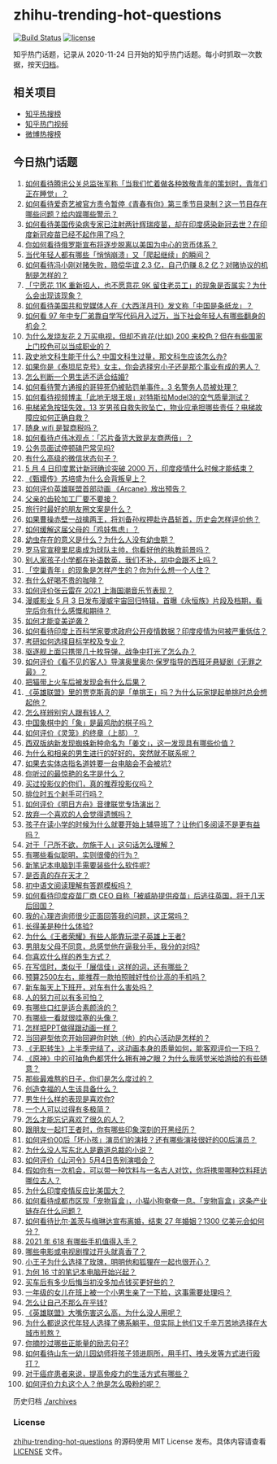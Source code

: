 # zhihu-trending-hot-questions

[![Build Status](https://github.com/justjavac/zhihu-trending-hot-questions/workflows/ci/badge.svg?branch=master)](https://github.com/justjavac/zhihu-trending-hot-questions/actions)
[![license](https://img.shields.io/github/license/justjavac/zhihu-trending-hot-questions)](https://github.com/justjavac/zhihu-trending-hot-questions/blob/master/LICENSE)

知乎热门话题，记录从 2020-11-24 日开始的知乎热门话题。每小时抓取一次数据，按天[归档](./archives)。

## 相关项目

- [知乎热搜榜](https://github.com/justjavac/zhihu-trending-top-search)
- [知乎热门视频](https://github.com/justjavac/zhihu-trending-hot-video)
- [微博热搜榜](https://github.com/justjavac/weibo-trending-hot-search)

## 今日热门话题

<!-- BEGIN -->
<!-- 最后更新时间 Wed May 05 2021 12:01:52 GMT+0800 (China Standard Time) -->

1. [如何看待腾讯公关总监张军称「当我们忙着做各种致敬青年的策划时，青年们正在睡觉」？](https://www.zhihu.com/question/457759935)
2. [如何看待爱奇艺被官方责令暂停《青春有你》第三季节目录制？这一节目存在哪些问题？给内娱哪些警示？](https://www.zhihu.com/question/457851906)
3. [如何看待美国传染病专家已注射两针辉瑞疫苗，却在印度感染新冠去世？在印度新冠疫苗已经不起作用了吗？](https://www.zhihu.com/question/457803433)
4. [你如何看待俄罗斯宣布将逐步脱离以美国为中心的货币体系？](https://www.zhihu.com/question/457750369)
5. [当代年轻人都有哪些「悄悄崩溃」又「爬起继续」的瞬间？](https://www.zhihu.com/question/457125407)
6. [如何看待冯小刚对赌失败，赔偿华谊 2.3 亿，自己仍赚 8.2
   亿？对赌协议的机制是怎样的？](https://www.zhihu.com/question/457531244)
7. [「宁愿花 11K 重新招人，也不愿意花 9K
   留住老员工」的现象是否属实？为什么会出现该现象？](https://www.zhihu.com/question/63878469)
8. [如何看待美国共和党媒体人在《大西洋月刊》发文称「中国是条纸龙」？](https://www.zhihu.com/question/457843760)
9. [如何看 97
   年中专厂弟靠自学写代码月入过万，当下社会年轻人有哪些翻身的机会？](https://www.zhihu.com/question/457749433)
10. [为什么发烧友花 2 万买电视，但却不肯花(比如) 200
    来校色？但在有些国家上门校色可以当成职业的？](https://www.zhihu.com/question/457647194)
11. [政史地文科生能干什么? 中国文科生过量，那文科生应该怎么办?](https://www.zhihu.com/question/455156955)
12. [如果你是《泰坦尼克号》女主，你会选择穷小子还是那个事业有成的男人？](https://www.zhihu.com/question/404721566)
13. [怎么判断一个男生适不适合结婚?](https://www.zhihu.com/question/374079870)
14. [如何看待警方通报的哥猝死仍被贴罚单事件，3 名警务人员被处理？](https://www.zhihu.com/question/457851891)
15. [如何看待视频博主「此地无垠王垠」对特斯拉Model3的空气质量测试？](https://www.zhihu.com/question/457805911)
16. [电梯紧急按钮失效，13
    岁男孩自救失败坠亡，物业应承担哪些责任？电梯故障应如何正确自救？](https://www.zhihu.com/question/457831377)
17. [随身 wifi 是智商税吗？](https://www.zhihu.com/question/446103006)
18. [如何看待卢伟冰观点：「芯片备货大致是友商两倍」？](https://www.zhihu.com/question/457096949)
19. [公务员面试停顿磕巴常见吗?](https://www.zhihu.com/question/448057643)
20. [有什么高级的微信状态句子？](https://www.zhihu.com/question/440750252)
21. [5 月 4 日印度累计新冠确诊突破 2000
    万，印度疫情什么时候才能结束？](https://www.zhihu.com/question/457761447)
22. [《甄嬛传》苏培盛为什么会背叛皇上？](https://www.zhihu.com/question/456242618)
23. [如何评价英雄联盟首部动画 《Arcane》放出预告？](https://www.zhihu.com/question/457715264)
24. [父亲的齿轮加工厂要不要接？](https://www.zhihu.com/question/450893153)
25. [旅行时最好的朋友圈文案是什么？](https://www.zhihu.com/question/429650998)
26. [如果曹操赤壁一战擒两王，将刘备孙权押赴许昌斩首，历史会怎样评价他？](https://www.zhihu.com/question/456699039)
27. [如何缓解这届父母的「鸡娃焦虑」？](https://www.zhihu.com/question/451871565)
28. [幼虫存在的意义是什么？为什么人没有幼虫期？](https://www.zhihu.com/question/264314462)
29. [罗马官宣穆里尼奥成为球队主帅，你看好他的执教前景吗？](https://www.zhihu.com/question/457822516)
30. [别人家孩子小学都在补语数英，我们不补，初中会跟不上吗？](https://www.zhihu.com/question/437581262)
31. [「空巢青年」的现象是怎样产生的？你为什么想一个人住？](https://www.zhihu.com/question/457137124)
32. [有什么好喝不贵的咖啡？](https://www.zhihu.com/question/390644147)
33. [如何评价张云雷在 2021 上海国潮音乐节表现？](https://www.zhihu.com/question/457677090)
34. [漫威影业 5 月 3
    日发布漫威宇宙回归特辑，首曝《永恒族》片段及档期，看完后你有什么感慨和期待？](https://www.zhihu.com/question/457703332)
35. [如何才能变美逆袭？](https://www.zhihu.com/question/52287991)
36. [如何看待印度上百科学家要求政府公开疫情数据？印度疫情为何被严重低估？](https://www.zhihu.com/question/457757785)
37. [考研如何选择目标学校及专业？](https://www.zhihu.com/question/31000102)
38. [驱逐舰上面只携带几十枚导弹，战争中打光了怎么办？](https://www.zhihu.com/question/39027069)
39. [如何评价《看不见的客人》导演奥里奥尔·保罗指导的西班牙悬疑剧《无罪之最》？](https://www.zhihu.com/question/453388234)
40. [把猫带上火车后被发现会有什么后果？](https://www.zhihu.com/question/265531373)
41. [《英雄联盟》里的贾克斯真的是「单挑王」吗？为什么玩家提起单挑时总会想起他？](https://www.zhihu.com/question/457010220)
42. [怎么样辨别穷人跟有钱人？](https://www.zhihu.com/question/349437220)
43. [中国象棋中的「象」是最鸡肋的棋子吗？](https://www.zhihu.com/question/39282356)
44. [如何评价《灵笼》的终章（上部）？](https://www.zhihu.com/question/457072944)
45. [西双版纳新发现蜘蛛新种命名为「姜文」，这一发现具有哪些价值？](https://www.zhihu.com/question/457371552)
46. [为什么和相亲的男生进行的好好的，突然就不联系呢？](https://www.zhihu.com/question/455019918)
47. [如果去实体店指名道姓要一台电脑会不会被坑?](https://www.zhihu.com/question/449490091)
48. [你听过的最惊艳的名字是什么？](https://www.zhihu.com/question/265694919)
49. [买过投影仪的你们，真的推荐投影仪吗？](https://www.zhihu.com/question/437319206)
50. [排位时五个射手可行吗？](https://www.zhihu.com/question/457347115)
51. [如何评价《明日方舟》音律联觉专场演出？](https://www.zhihu.com/question/453242159)
52. [放弃一个喜欢的人会觉得遗憾吗？](https://www.zhihu.com/question/455878113)
53. [孩子在读小学的时候为什么就要开始上辅导班了？让他们多阅读不是更有益吗？](https://www.zhihu.com/question/431156947)
54. [对于「己所不欲，勿施于人」这句话怎么理解？](https://www.zhihu.com/question/25024061)
55. [有哪些看似聪明，实则很傻的行为？](https://www.zhihu.com/question/60864080)
56. [新笔记本电脑到手需要装些什么软件呢?](https://www.zhihu.com/question/369118255)
57. [是否真的存在天才？](https://www.zhihu.com/question/34054445)
58. [初中语文阅读理解有答题模板吗？](https://www.zhihu.com/question/330750610)
59. [如何看待印度疫苗厂商 CEO
    自称「被威胁提供疫苗」后逃往英国，将于几天后回国？](https://www.zhihu.com/question/457628956)
60. [我的心理咨询师很少正面回答我的问题，这正常吗？](https://www.zhihu.com/question/457615630)
61. [长得美是种什么体验?](https://www.zhihu.com/question/449683760)
62. [为什么《王者荣耀》有些人能靠玩混子英雄上王者?](https://www.zhihu.com/question/328458184)
63. [男朋友父母不同意，总感觉他在逼我分手，我分的对吗?](https://www.zhihu.com/question/455441259)
64. [你喜欢什么样的养生方式？](https://www.zhihu.com/question/456345968)
65. [在写信时，类似于「展信佳」这样的词，还有哪些？](https://www.zhihu.com/question/27590044)
66. [预算2500左右，能推荐一款拍照贼好性价比高的手机吗？](https://www.zhihu.com/question/452624562)
67. [新车每天上下班开，对车有什么害处吗？](https://www.zhihu.com/question/453386492)
68. [人的努力可以有多可怕？](https://www.zhihu.com/question/267094863)
69. [有哪些口红是适合素颜涂的？](https://www.zhihu.com/question/321097156)
70. [有哪些一看就很哇塞的头像？](https://www.zhihu.com/question/445718825)
71. [怎样把PPT做得跟动画一样？](https://www.zhihu.com/question/21539458)
72. [当回避型依恋开始回避你时她（他）的内心活动是怎样的？](https://www.zhihu.com/question/337217828)
73. [《无职转生》上半季完结了，这动画本身的质量如何，能客观评价一下吗？](https://www.zhihu.com/question/450611651)
74. [《原神》中的可抽角色都凭什么拥有神之眼？为什么我感觉米哈游给的有些随意？](https://www.zhihu.com/question/457648061)
75. [那些最难熬的日子，你们是怎么度过的？](https://www.zhihu.com/question/452944848)
76. [创造幸福的人生该具备什么？](https://www.zhihu.com/question/322796494)
77. [男生什么样的表现是喜欢你?](https://www.zhihu.com/question/430805859)
78. [一个人可以过得有多极简？](https://www.zhihu.com/question/265827355)
79. [怎么才能忘记喜欢了很久的人？](https://www.zhihu.com/question/456682944)
80. [跟朋友一起打王者时，你有哪些印象深刻的开黑经历？](https://www.zhihu.com/question/457741813)
81. [如何评价00后「坏小孩」演员们的演技？还有哪些演技很好的00后演员？](https://www.zhihu.com/question/457684810)
82. [为什么没人写东北人是霸道总裁的小说？](https://www.zhihu.com/question/337970710)
83. [如何评价《山河令》5月4日告别演唱会？](https://www.zhihu.com/question/457830518)
84. [假如你有一次机会，可以带一种饮料与一名古人对饮，你将携带哪种饮料拜访哪位古人？](https://www.zhihu.com/question/457665322)
85. [为什么印度疫情反应比美国大？](https://www.zhihu.com/question/456804640)
86. [如何看待成都市区现「宠物盲盒」，小猫小狗奄奄一息。「宠物盲盒」这条产业链存在什么问题？](https://www.zhihu.com/question/457745277)
87. [如何看待比尔·盖茨与梅琳达宣布离婚，结束 27 年婚姻？1300
    亿美元会如何分？](https://www.zhihu.com/question/457737040)
88. [2021 年 618 有哪些手机值得入手？](https://www.zhihu.com/question/457255298)
89. [哪些电影或电视剧撑过开头就真香了？](https://www.zhihu.com/question/449504220)
90. [小王子为什么选择了玫瑰，明明他和狐狸在一起也很开心？](https://www.zhihu.com/question/353104840)
91. [为何 16 寸的笔记本电脑开始兴起？](https://www.zhihu.com/question/456973925)
92. [买车后有多少后悔当初没多加点钱买更好些的？](https://www.zhihu.com/question/455327014)
93. [一年级的女儿在班上被一个小男生亲了一下脸，这事需要处理吗？](https://www.zhihu.com/question/449615832)
94. [怎么让自己不那么在乎钱?](https://www.zhihu.com/question/453040828)
95. [《英雄联盟》大嘴伤害这么高，为什么没人用呢？](https://www.zhihu.com/question/457142246)
96. [为什么都说这代年轻人选择了佛系躺平，但实际上他们又千辛万苦地选择在大城市煎熬？](https://www.zhihu.com/question/457670118)
97. [你摘抄过哪些正能量的励志句子?](https://www.zhihu.com/question/449320979)
98. [如何看待山东一幼儿园幼师将孩子领进厕所，用手打、拽头发等方式进行殴打？](https://www.zhihu.com/question/457486021)
99. [对于癌症患者来说，提高免疫力的生活方式有哪些？](https://www.zhihu.com/question/447041986)
100. [如何评价力丸这个人？他是怎么吸粉的呢？](https://www.zhihu.com/question/457715074)

<!-- END -->

历史归档 [./archives](./archives)

### License

[zhihu-trending-hot-questions](https://github.com/justjavac/zhihu-trending-hot-questions)
的源码使用 MIT License 发布。具体内容请查看 [LICENSE](./LICENSE) 文件。
